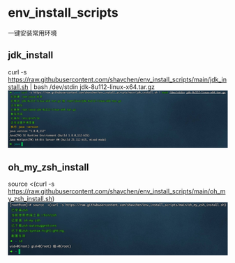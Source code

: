 # env_install_scripts
一键安装常用环境

## jdk_install
curl -s https://raw.githubusercontent.com/shavchen/env_install_scripts/main/jdk_install.sh | bash /dev/stdin jdk-8u112-linux-x64.tar.gz![./jdk_install.sh](https://github.com/shavchen/env_install_scripts/blob/main/java.png?raw=true)

## oh_my_zsh_install
source  <(curl -s https://raw.githubusercontent.com/shavchen/env_install_scripts/main/oh_my_zsh_install.sh)
![oh_my_zsh_install](https://github.com/shavchen/env_install_scripts/blob/main/zsh.png?raw=true)

